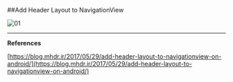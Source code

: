 ##Add Header Layout to NavigationView

![01](https://raw.githubusercontent.com/mhdr/AndroidSamples/master/093/images/01.gif  "01")

***

**References**

[https://blog.mhdr.ir/2017/05/29/add-header-layout-to-navigationview-on-android/](https://blog.mhdr.ir/2017/05/29/add-header-layout-to-navigationview-on-android/) 